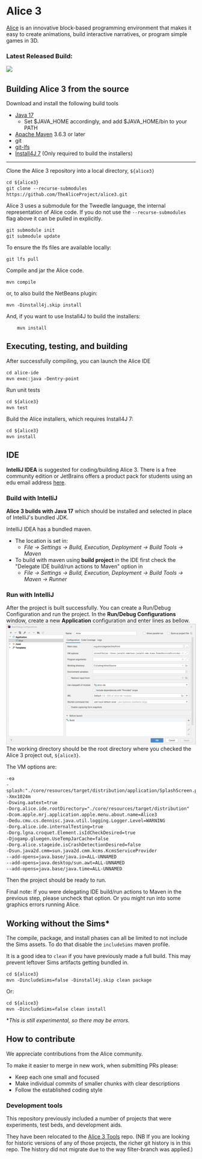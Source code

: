 # Alice 3

[Alice](https://www.alice.org) is an innovative block-based programming environment that makes it easy to create animations, build interactive narratives, or program simple games in 3D.

### Latest Released Build:

[![](https://img.shields.io/badge/3.6.0.2-green.svg)](https://www.alice.org/get-alice/alice-3/)

## Building Alice 3 from the source

Download and install the following build tools
* [Java 17](https://www.oracle.com/java/technologies/downloads/#JDK17)
  * Set $JAVA_HOME accordingly, and add $JAVA_HOME/bin to your PATH
* [Apache Maven](https://maven.apache.org/install.html) 3.6.3 or later
* git
* [git-lfs](https://help.github.com/en/articles/installing-git-large-file-storage)
* [Install4J 7](https://www.ej-technologies.com/products/install4j/overview.html) (Only required to build the installers)

---

Clone the Alice 3 repository into a local directory, `${alice3}`

    cd ${alice3}
    git clone --recurse-submodules https://github.com/TheAliceProject/alice3.git
    
Alice 3 uses a submodule for the Tweedle language, the internal representation of Alice code.
If you do not use the `--recurse-submodules` flag above it can be pulled in explicitly.

    git submodule init
    git submodule update

To ensure the lfs files are available locally:

    git lfs pull 

Compile and jar the Alice code.

    mvn compile

or, to also build the NetBeans plugin:

    mvn -Dinstall4j.skip install

And, if you want to use Install4J to build the installers:

        mvn install

## Executing, testing, and building

After successfully compiling, you can launch the Alice IDE

    cd alice-ide
    mvn exec:java -Dentry-point

Run unit tests

    cd ${alice3}
    mvn test

Build the Alice installers, which  requires Install4J 7:

    cd ${alice3}
    mvn install

## IDE
**IntelliJ IDEA** is suggested for coding/building Alice 3. There is a free community edition
or JetBrains offers a product pack for students using an edu email address [here](https://www.jetbrains.com/community/education/#students
).

### Build with IntelliJ

**Alice 3 builds with Java 17** which should be installed and selected in place of IntelliJ's bundled JDK.

IntelliJ IDEA has a bundled maven.
* The location is set in:
  * *File -> Settings -> Build, Execution, Deployment -> Build Tools -> Maven*
* To build with maven using **build project** in the IDE first check the "Delegate IDE build/run actions to Maven" option in
  * *File -> Settings -> Build, Execution, Deployment -> Build Tools -> Maven -> Runner*

### Run with IntelliJ
After the project is built successfully. You can create a Run/Debug Configuration and run the project.
In the **Run/Debug Configurations** window, create a new **Application** configuration and enter lines as bellow.
![New Application Configuration](docs/images/IDELaunchAlice.png)
The working directory should be the root directory where you checked the Alice 3 project out, `${alice3}`.

The VM options are:

    -ea
    -splash:"./core/resources/target/distribution/application/SplashScreen.png"
    -Xmx1024m
    -Dswing.aatext=true
    -Dorg.alice.ide.rootDirectory="./core/resources/target/distribution"
    -Dcom.apple.mrj.application.apple.menu.about.name=Alice3
    -Dedu.cmu.cs.dennisc.java.util.logging.Logger.Level=WARNING
    -Dorg.alice.ide.internalTesting=true
    -Dorg.lgna.croquet.Element.isIdCheckDesired=true
    -Djogamp.gluegen.UseTempJarCache=false
    -Dorg.alice.stageide.isCrashDetectionDesired=false
    -Dsun.java2d.cmm=sun.java2d.cmm.kcms.KcmsServiceProvider
    --add-opens=java.base/java.io=ALL-UNNAMED
    --add-opens=java.desktop/sun.awt=ALL-UNNAMED
    --add-opens=java.base/java.time=ALL-UNNAMED

Then the project should be ready to run.

Final note: If you were delegating IDE build/run actions to Maven in the previous step, please uncheck that option. Or you might run into some graphics errors running Alice.

## Working without the Sims*

The compile, package, and install phases can all be limited to not include the Sims assets.
To do that disable the `includeSims` maven profile.

It is a good idea to `clean` if you have previously made a full build.
This may prevent leftover Sims artifacts getting bundled in.

    cd ${alice3}
    mvn -DincludeSims=false -Dinstall4j.skip clean package
Or:

    cd ${alice3}
    mvn -DincludeSims=false clean install


**This is still experimental, so there may be errors.*

## How to contribute

We appreciate contributions from the Alice community.

To make it easier to merge in new work, when submitting PRs please:
* Keep each one small and focused
* Make individual commits of smaller chunks with clear descriptions
* Follow the established coding style

### Development tools

This repository previously included a number of projects that were experiments, test beds, and development aids.

They have been relocated to the [Alice 3 Tools](https://github.com/TheAliceProject/alice3-tools) repo.
(NB If you are looking for historic versions of any of those projects, the richer git history is in this repo. The history did not migrate due to the way filter-branch was applied.)
